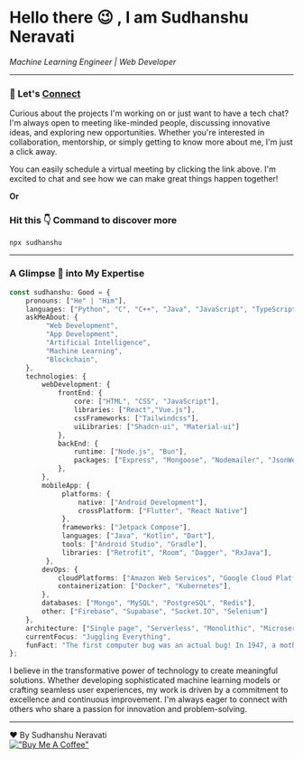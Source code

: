 # Hello there 😉 , I am Sudhanshu Neravati
*Machine Learning Engineer | Web Developer*

---

### 👋 Let's [Connect](https://cal.com/sudhanshu042/30min)

Curious about the projects I'm working on or just want to have a tech chat? I'm always open to meeting like-minded people, discussing innovative ideas, and exploring new opportunities. Whether you're interested in collaboration, mentorship, or simply getting to know more about me, I'm just a click away.

You can easily schedule a virtual meeting by clicking the link above. I'm excited to chat and see how we can make great things happen together!

**Or**

### Hit this 👇 Command to discover more

```
npx sudhanshu
```

---

### A Glimpse 🔎 into My Expertise

```typescript
const sudhanshu: Good = {
    pronouns: ["He" | "Him"],
    languages: ["Python", "C", "C++", "Java", "JavaScript", "TypeScript"],
    askMeAbout: {
         "Web Development", 
         "App Development", 
         "Artificial Intelligence", 
         "Machine Learning",
         "Blockchain",
    },
    technologies: {
        webDevelopment: {
            frontEnd: {
                core: ["HTML", "CSS", "JavaScript"],
                libraries: ["React","Vue.js"],
                cssFrameworks: ["Tailwindcss"],
                uiLibraries: ["Shadcn-ui", "Material-ui"]
            },
            backEnd: {
                runtime: ["Node.js", "Bun"],
                packages: ["Express", "Mongoose", "Nodemailer", "JsonWebToken", "Bcrypt"],
            },
        },
        mobileApp: {
             platforms: {
                 native: ["Android Development"],
                 crossPlatform: ["Flutter", "React Native"]
             },
             frameworks: ["Jetpack Compose"],
             languages: ["Java", "Kotlin", "Dart"],
             tools: ["Android Studio", "Gradle"],
             libraries: ["Retrofit", "Room", "Dagger", "RxJava"],
         },
        devOps: {
            cloudPlatforms: ["Amazon Web Services", "Google Cloud Platform", "Microsoft Azure"],
            containerization: ["Docker", "Kubernetes"],
        },
        databases: ["Mongo", "MySQL", "PostgreSQL", "Redis"],
        other: ["Firebase", "Supabase", "Socket.IO", "Selenium"]
    },
    architecture: ["Single page", "Serverless", "Monolithic", "Microservices"],
    currentFocus: "Juggling Everything",
    funFact: "The first computer bug was an actual bug! In 1947, a moth got stuck in a relay of the Harvard Mark II computer, and ever since, the term 'bug' has been used to describe software glitches."
};
``` 

I believe in the transformative power of technology to create meaningful solutions. Whether developing sophisticated machine learning models or crafting seamless user experiences, my work is driven by a commitment to excellence and continuous improvement. I'm always eager to connect with others who share a passion for innovation and problem-solving.

---

❤️ By Sudhanshu Neravati <br/>
[!["Buy Me A Coffee"](https://www.buymeacoffee.com/assets/img/custom_images/orange_img.png)](https://www.buymeacoffee.com/Sudhanshu042)
